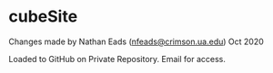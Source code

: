 # cubeSite

Changes made by Nathan Eads (nfeads@crimson.ua.edu) Oct 2020

Loaded to GitHub on Private Repository. Email for access. 
